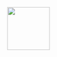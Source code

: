 <div id="header" align="center">
  <img src="https://giphy.com/embed/JkmcJJOFFZkEYk2phq" width="100"/>
</div>

<!-- <iframe src="https://giphy.com/embed/JkmcJJOFFZkEYk2phq" width="480" height="288" frameBorder="0" class="giphy-embed" allowFullScreen></iframe><p><a href="https://giphy.com/stickers/juwellettering-travel-world-juwellettering6-JkmcJJOFFZkEYk2phq">via GIPHY</a></p> -->
